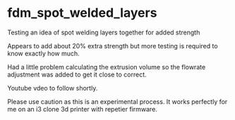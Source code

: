# fdm_spot_welded_layers
Testing an idea of spot welding layers together for added strength

Appears to add about 20% extra strength but more testing is required to know exactly how much.

Had a little problem calculating the extrusion volume so the flowrate adjustment was added to get it close to correct.

Youtube vdeo to follow shortly.

Please use caution as this is an experimental process. It works perfectly for me on an i3 clone 3d printer with repetier firmware.
